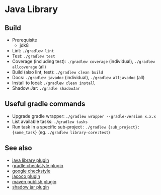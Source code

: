 # Java Library

## Build

- Prerequisite
  - jdk8
- Lint: `./gradlew lint`
- Test: `./gradlew test`
- Coverage (including test): `./gradlew coverage` (individual), `./gradlew allcoverage` (all)
- Build (also lint, test): `./gradlew clean build`
- Docs: `./gradlew javadoc` (individual), `./gradlew alljavadoc` (all)
- Install to local: `./gradlew clean install`
- Shadow Jar: `./gradle shadowJar`

## Useful gradle commands

- Upgrade gradle wrapper: `./gradlew wrapper --gradle-version x.x.x`
- List available tasks: `./gradlew tasks`
- Run task in a specific sub-project : `./gradlew {sub_project}:{some_task}` (eg. `./gradlew library-core:test`)

## See also

- [java library plugin](https://docs.gradle.org/current/userguide/java_library_plugin.html)
- [gradle checkstyle plugin](https://docs.gradle.org/current/userguide/checkstyle_plugin.html)
- [google checkstyle](https://github.com/checkstyle/checkstyle/blob/master/src/main/resources/google_checks.xml)
- [jacoco plugin](https://docs.gradle.org/current/userguide/jacoco_plugin.html)
- [maven publish plugin](https://docs.gradle.org/current/userguide/publishing_maven.html)
- [shadow jar plugin](https://github.com/johnrengelman/shadow)
